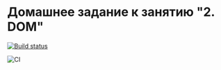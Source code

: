 # Домашнее задание к занятию "2. DOM"

[![Build status](https://ci.appveyor.com/api/projects/status/j65l6t4asantaixw?svg=true)](https://ci.appveyor.com/project/TakanawaYuku/ahj-dom-9r7ht)


![CI](https://github.com/TakanawaYuku/ahj-DOM/actions/workflows/web.yml/badge.svg)
